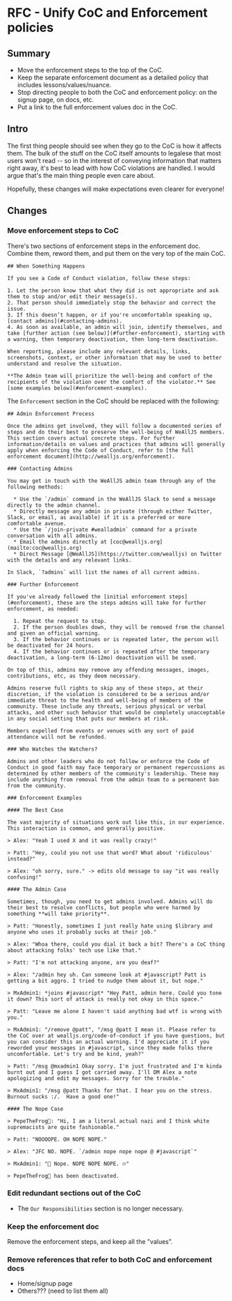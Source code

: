 # RFC - Unify CoC and Enforcement policies

## Summary

* Move the enforcement steps to the top of the CoC.
* Keep the separate enforcement document as a detailed policy that includes lessons/values/nuance.
* Stop directing people to both the CoC and enforcement policy: on the signup page, on docs, etc.
* Put a link to the full enforcement values doc in the CoC.

## Intro

The first thing people should see when they go to the CoC is how it affects them. The bulk of the stuff on the CoC itself amounts to legalese that most users won't read -- so in the interest of conveying information that matters right away, it's best to lead with how CoC violations are handled. I would argue that's the main thing people even care about.

Hopefully, these changes will make expectations even clearer for everyone!

## Changes

### Move enforcement steps to CoC

There's two sections of enforcement steps in the enforcement doc. Combine them, reword them, and put them on the very top of the main CoC.

```
## When Something Happens

If you see a Code of Conduct violation, follow these steps:

1. Let the person know that what they did is not appropriate and ask them to stop and/or edit their message(s).
2. That person should immediately stop the behavior and correct the issue.
3. If this doesn’t happen, or if you're uncomfortable speaking up, [contact admins](#contacting-admins).
4. As soon as available, an admin will join, identify themselves, and take [further action (see below)](#further-enforcement), starting with a warning, then temporary deactivation, then long-term deactivation.

When reporting, please include any relevant details, links, screenshots, context, or other information that may be used to better understand and resolve the situation.

**The Admin team will prioritize the well-being and comfort of the recipients of the violation over the comfort of the violator.** See [some examples below](#enforcement-examples).
```

The `Enforcement` section in the CoC should be replaced with the following:

```
## Admin Enforcement Process

Once the admins get involved, they will follow a documented series of steps and do their best to preserve the well-being of WeAllJS members. This section covers actual concrete steps. For further information/details on values and practices that admins will generally apply when enforcing the Code of Conduct, refer to [the full enforcement document](http://wealljs.org/enforcement).

### Contacting Admins

You may get in touch with the WeAllJS admin team through any of the following methods:

  * Use the `/admin` command in the WeAllJS Slack to send a message directly to the admin channel.
  * Directly message any admin in private (through either Twitter, Slack, or email, as available) if it is a preferred or more comfortable avenue.
  * Use the `/join-private #wealladmin` command for a private conversation with all admins.
  * Email the admins directly at [coc@wealljs.org](mailto:coc@wealljs.org)
  * Direct Message [@WeAllJS](https://twitter.com/wealljs) on Twitter with the details and any relevant links.

In Slack, `?admins` will list the names of all current admins.

### Further Enforcement

If you've already followed the [initial enforcement steps](#enforcement), these are the steps admins will take for further enforcement, as needed:

  1. Repeat the request to stop.
  2. If the person doubles down, they will be removed from the channel and given an official warning.
  3. If the behavior continues or is repeated later, the person will be deactivated for 24 hours.
  4. If the behavior continues or is repeated after the temporary deactivation, a long-term (6-12mo) deactivation will be used.

On top of this, admins may remove any offending messages, images, contributions, etc, as they deem necessary.

Admins reserve full rights to skip any of these steps, at their discretion, if the violation is considered to be a serious and/or immediate threat to the health and well-being of members of the community. These include any threats, serious physical or verbal attacks, and other such behavior that would be completely unacceptable in any social setting that puts our members at risk.

Members expelled from events or venues with any sort of paid attendance will not be refunded.

### Who Watches the Watchers?

Admins and other leaders who do not follow or enforce the Code of Conduct in good faith may face temporary or permanent repercussions as determined by other members of the community's leadership. These may include anything from removal from the admin team to a permanent ban from the community.

### Enforcement Examples

#### The Best Case

The vast majority of situations work out like this, in our experience. This interaction is common, and generally positive.

> Alex: "Yeah I used X and it was really crazy!"

> Patt: "Hey, could you not use that word? What about 'ridiculous' instead?"

> Alex: "oh sorry, sure." -> edits old message to say "it was really confusing!"

#### The Admin Case

Sometimes, though, you need to get admins involved. Admins will do their best to resolve conflicts, but people who were harmed by something **will take priority**.

> Patt: "Honestly, sometimes I just really hate using $library and anyone who uses it probably sucks at their job."

> Alex: "Whoa there, could you dial it back a bit? There's a CoC thing about attacking folks' tech use like that."

> Patt: "I'm not attacking anyone, are you deaf?"

> Alex: "/admin hey uh. Can someone look at #javascript? Patt is getting a bit aggro. I tried to nudge them about it, but nope."

> MxAdmin1: *joins #javascript* "Hey Patt, admin here. Could you tone it down? This sort of attack is really not okay in this space."

> Patt: "Leave me alone I haven't said anything bad wtf is wrong with you."

> MxAdmin1: "/remove @patt", "/msg @patt I mean it. Please refer to the CoC over at wealljs.org/code-of-conduct if you have questions, but you can consider this an actual warning. I'd appreciate it if you reworded your messages in #javascript, since they made folks there uncomfortable. Let's try and be kind, yeah?"

> Patt: "/msg @mxadmin1 Okay sorry. I'm just frustrated and I'm kinda burnt out and I guess I got carried away. I'll DM Alex a note apologizing and edit my messages. Sorry for the trouble."

> MxAdmin1: "/msg @patt Thanks for that. I hear you on the stress. Burnout sucks :/.  Have a good one!"

#### The Nope Case

> PepeTheFrog🐸: "Hi, I am a literal actual nazi and I think white supremacists are quite fashionable."

> Patt: "NOOOOPE. OH NOPE NOPE."

> Alex: "JFC NO. NOPE. `/admin nope nope nope @ #javascript`"

> MxAdmin1: "👀 Nope. NOPE NOPE NOPE. 🔥"

> PepeTheFrog🐸 has been deactivated.
```

### Edit redundant sections out of the CoC

* The `Our Responsibilities` section is no longer necessary.

### Keep the enforcement doc

Remove the enforcement steps, and keep all the "values".

### Remove references that refer to both CoC and enforcement docs

* Home/signup page
* Others??? (need to list them all)
